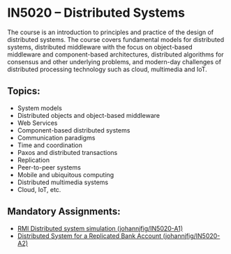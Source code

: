 # IN5020 – Distributed Systems

The course is an introduction to principles and practice of the design of distributed systems. The course covers fundamental models for distributed systems, distributed middleware with the focus on object-based middleware and component-based architectures, distributed algorithms for consensus and other underlying problems, and modern-day challenges of distributed processing technology such as cloud, multimedia and IoT. 


## Topics: 

- System models
- Distributed objects and object-based middleware
- Web Services
- Component-based distributed systems
- Communication paradigms
- Time and coordination
- Paxos and distributed transactions
- Replication
- Peer-to-peer systems
- Mobile and ubiquitous computing
- Distributed multimedia systems
- Cloud, IoT, etc.

## Mandatory Assignments: 

- [RMI Distributed system simulation (johannjfig/IN5020-A1)](https://github.com/johannjfig/IN5020-A1)
- [Distributed System for a Replicated Bank Account (johannjfig/IN5020-A2)](https://github.com/johannjfig/IN5020-A2)
